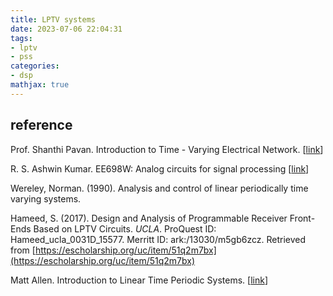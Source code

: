 ```yaml
---
title: LPTV systems
date: 2023-07-06 22:04:31
tags:
- lptv
- pss
categories:
- dsp
mathjax: true
---
```






## reference

Prof. Shanthi Pavan. Introduction to Time - Varying Electrical Network. [[link](https://youtube.com/playlist?list=PLyqSpQzTE6M8qllAtp9TTODxNfaoxRLp9)]

R. S. Ashwin Kumar. EE698W: Analog circuits for signal processing [[link](https://home.iitk.ac.in/~ashwinrs/2022_EE698W.html)]

Wereley, Norman. (1990). Analysis and control of linear periodically time varying systems.

Hameed, S. (2017). Design and Analysis of Programmable Receiver Front-Ends Based on LPTV Circuits. *UCLA*. ProQuest ID: Hameed_ucla_0031D_15577. Merritt ID: ark:/13030/m5gb6zcz. Retrieved from [https://escholarship.org/uc/item/51q2m7bx](https://escholarship.org/uc/item/51q2m7bx)

Matt Allen. Introduction to Linear Time Periodic Systems.  [[link](https://youtu.be/OCOkEFDQKTI)]
